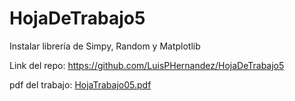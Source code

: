# HojaDeTrabajo5

Instalar librería de Simpy, Random y Matplotlib

Link del repo: https://github.com/LuisPHernandez/HojaDeTrabajo5

pdf del trabajo: [HojaTrabajo05.pdf](https://github.com/user-attachments/files/19062431/HojaTrabajo05.pdf)

